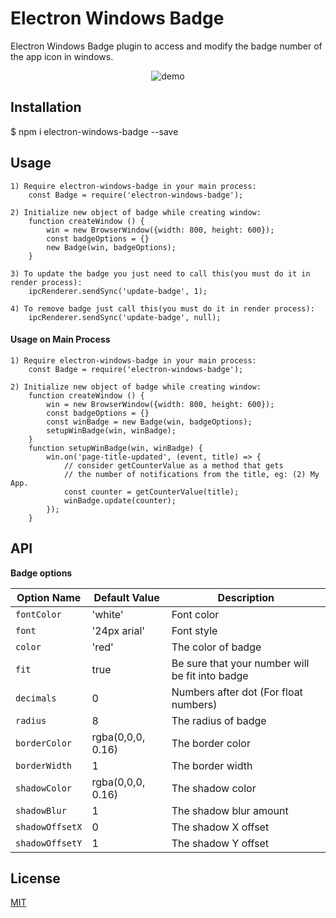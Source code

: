 # Electron Windows Badge

Electron Windows Badge plugin to access and modify the badge number of the app icon in windows.

<p align="center">
  <img src='demo.gif' alt='demo'/>
</p>

## Installation

$ npm i electron-windows-badge --save

## Usage

    1) Require electron-windows-badge in your main process:
        const Badge = require('electron-windows-badge');

    2) Initialize new object of badge while creating window:
        function createWindow () {
            win = new BrowserWindow({width: 800, height: 600});
            const badgeOptions = {}
            new Badge(win, badgeOptions);
        }

    3) To update the badge you just need to call this(you must do it in render process):
        ipcRenderer.sendSync('update-badge', 1);

    4) To remove badge just call this(you must do it in render process):
        ipcRenderer.sendSync('update-badge', null);

#### Usage on Main Process

    1) Require electron-windows-badge in your main process:
        const Badge = require('electron-windows-badge');

    2) Initialize new object of badge while creating window:
        function createWindow () {
            win = new BrowserWindow({width: 800, height: 600});
            const badgeOptions = {}
            const winBadge = new Badge(win, badgeOptions);
            setupWinBadge(win, winBadge);
        }
        function setupWinBadge(win, winBadge) {
            win.on('page-title-updated', (event, title) => {
                // consider getCounterValue as a method that gets
                // the number of notifications from the title, eg: (2) My App.
                const counter = getCounterValue(title);
                winBadge.update(counter);
            });
        }

## API

**Badge options**

| Option Name     | Default Value     | Description                                     |
| --------------- | ----------------- | ----------------------------------------------- |
| `fontColor `    | 'white'           | Font color                                      |
| `font `         | '24px arial'      | Font style                                      |
| `color `        | 'red'             | The color of badge                              |
| `fit`           | true              | Be sure that your number will be fit into badge |
| `decimals `     | 0                 | Numbers after dot (For float numbers)           |
| `radius`        | 8                 | The radius of badge                             |
| `borderColor`   | rgba(0,0,0, 0.16) | The border color                                |
| `borderWidth`   | 1                 | The border width                                |
| `shadowColor`   | rgba(0,0,0, 0.16) | The shadow color                                |
| `shadowBlur`    | 1                 | The shadow blur amount                          |
| `shadowOffsetX` | 0                 | The shadow X offset                             |
| `shadowOffsetY` | 1                 | The shadow Y offset                             |

## License

[MIT](LICENSE)
